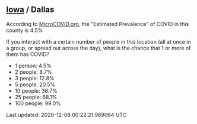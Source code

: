 
## [Iowa](/united-states/iowa) / Dallas

According to [MicroCOVID.org](http://microcovid.org),
the "Estimated Prevalence" of COVID in this county is 4.5%

If you interact with a certain number of people in this location
(all at once in a group, or spread out across the day), what is the chance that
1 or more of them has COVID?

- 1 person: 4.5%
- 2 people: 8.7%
- 3 people: 12.8%
- 5 people: 20.5%
- 10 people: 36.7%
- 25 people: 68.1%
- 100 people: 99.0%

Last updated: 2020-12-08 00:22:21.969064 UTC

